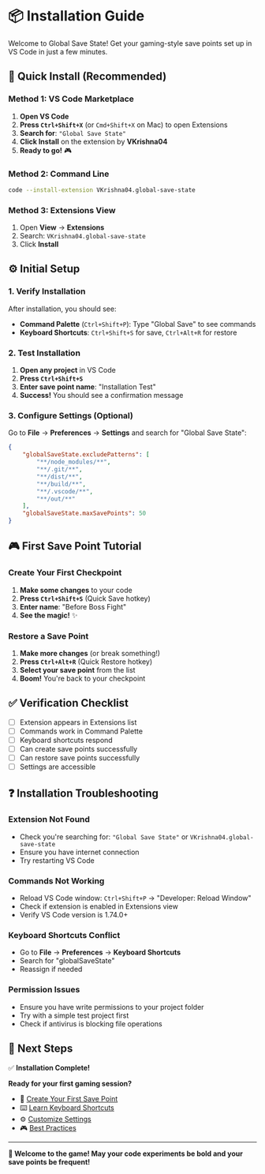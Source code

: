 # 📦 Installation Guide

Welcome to Global Save State! Get your gaming-style save points set up in VS Code in just a few minutes.

## 🎯 Quick Install (Recommended)

### **Method 1: VS Code Marketplace**
1. **Open VS Code**
2. **Press `Ctrl+Shift+X`** (or `Cmd+Shift+X` on Mac) to open Extensions
3. **Search for**: `"Global Save State"`
4. **Click Install** on the extension by **VKrishna04**
5. **Ready to go!** 🎮

### **Method 2: Command Line**
```bash
code --install-extension VKrishna04.global-save-state
```

### **Method 3: Extensions View**
1. Open **View** → **Extensions**
2. Search: `VKrishna04.global-save-state`
3. Click **Install**

## ⚙️ Initial Setup

### **1. Verify Installation**
After installation, you should see:
- **Command Palette** (`Ctrl+Shift+P`): Type "Global Save" to see commands
- **Keyboard Shortcuts**: `Ctrl+Shift+S` for save, `Ctrl+Alt+R` for restore

### **2. Test Installation**
1. **Open any project** in VS Code
2. **Press `Ctrl+Shift+S`**
3. **Enter save point name**: "Installation Test"
4. **Success!** You should see a confirmation message

### **3. Configure Settings (Optional)**
Go to **File** → **Preferences** → **Settings** and search for "Global Save State":

```json
{
    "globalSaveState.excludePatterns": [
        "**/node_modules/**",
        "**/.git/**",
        "**/dist/**",
        "**/build/**",
        "**/.vscode/**",
        "**/out/**"
    ],
    "globalSaveState.maxSavePoints": 50
}
```

## 🎮 First Save Point Tutorial

### **Create Your First Checkpoint**
1. **Make some changes** to your code
2. **Press `Ctrl+Shift+S`** (Quick Save hotkey)
3. **Enter name**: "Before Boss Fight"
4. **See the magic!** ✨

### **Restore a Save Point**
1. **Make more changes** (or break something!)
2. **Press `Ctrl+Alt+R`** (Quick Restore hotkey)
3. **Select your save point** from the list
4. **Boom!** You're back to your checkpoint

## ✅ Verification Checklist

- [ ] Extension appears in Extensions list
- [ ] Commands work in Command Palette
- [ ] Keyboard shortcuts respond
- [ ] Can create save points successfully
- [ ] Can restore save points successfully
- [ ] Settings are accessible

## ❓ Installation Troubleshooting

### **Extension Not Found**
- Check you're searching for: `"Global Save State"` or `VKrishna04.global-save-state`
- Ensure you have internet connection
- Try restarting VS Code

### **Commands Not Working**
- Reload VS Code window: `Ctrl+Shift+P` → "Developer: Reload Window"
- Check if extension is enabled in Extensions view
- Verify VS Code version is 1.74.0+

### **Keyboard Shortcuts Conflict**
- Go to **File** → **Preferences** → **Keyboard Shortcuts**
- Search for "globalSaveState"
- Reassign if needed

### **Permission Issues**
- Ensure you have write permissions to your project folder
- Try with a simple test project first
- Check if antivirus is blocking file operations

## 🎯 Next Steps

✅ **Installation Complete!**

**Ready for your first gaming session?**
- 🚀 [Create Your First Save Point](First-Save-Point)
- ⌨️ [Learn Keyboard Shortcuts](Keyboard-Shortcuts)
- ⚙️ [Customize Settings](Extension-Settings)
- 🎮 [Best Practices](Best-Practices)

---

**🎉 Welcome to the game! May your code experiments be bold and your save points be frequent!**